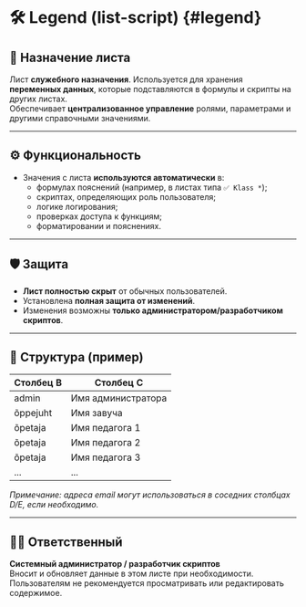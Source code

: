 # 🛠️ Legend (list-script)  {#legend}

## 📌 Назначение листа

Лист **служебного назначения**. Используется для хранения **переменных данных**, которые подставляются в формулы и скрипты на других листах.  
Обеспечивает **централизованное управление** ролями, параметрами и другими справочными значениями.

---

## ⚙️ Функциональность

- Значения с листа **используются автоматически** в:
  - формулах пояснений (например, в листах типа `✅ Klass *`);
  - скриптах, определяющих роль пользователя;
  - логике логирования;
  - проверках доступа к функциям;
  - форматировании и пояснениях.

---

## 🛡️ Защита

- **Лист полностью скрыт** от обычных пользователей.
- Установлена **полная защита от изменений**.
- Изменения возможны **только администратором/разработчиком скриптов**.

---

## 🧩 Структура (пример)

| Столбец B         | Столбец C            |
|-------------------|----------------------|
| admin             | Имя администратора   |
| õppejuht          | Имя завуча           |
| õpetaja           | Имя педагога 1       |
| õpetaja           | Имя педагога 2       |
| õpetaja           | Имя педагога 3       |
| ...               | ...                  |

*Примечание: адреса email могут использоваться в соседних столбцах D/E, если необходимо.*

---

## 👨‍💻 Ответственный

**Системный администратор / разработчик скриптов**  
Вносит и обновляет данные в этом листе при необходимости.  
Пользователям не рекомендуется просматривать или редактировать содержимое.
